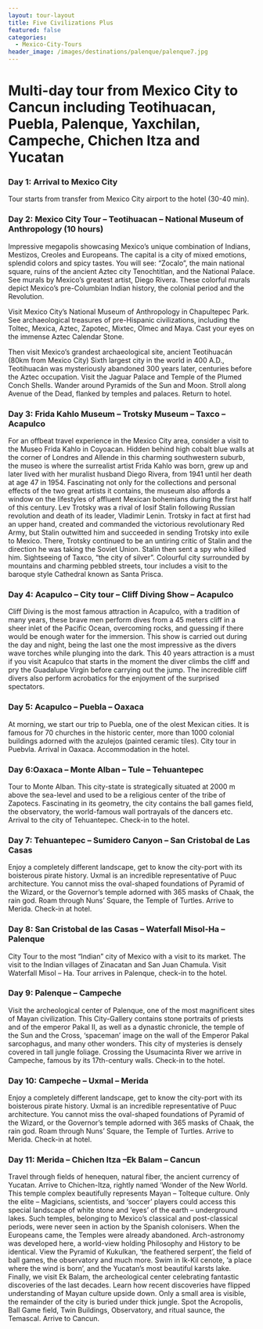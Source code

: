 ```yaml
---
layout: tour-layout
title: Five Civilizations Plus
featured: false
categories:
  - Mexico-City-Tours
header_image: /images/destinations/palenque/palenque7.jpg
---
```

# Multi-day tour from Mexico City to Cancun including Teotihuacan, Puebla, Palenque, Yaxchilan, Campeche, Chichen Itza and Yucatan

### Day 1: Arrival to Mexico City

Tour starts from transfer from Mexico City airport to the hotel (30-40 min).

### Day 2: Mexico City Tour – Teotihuacan – National Museum of Anthropology (10 hours)
Impressive megapolis showcasing Mexico’s unique combination of Indians, Mestizos, Creoles and Europeans. The capital is a city of mixed emotions, splendid colors and spicy tastes. You will see: “Zocalo”, the main national square, ruins of the ancient Aztec city Tenochtitlan, and the National Palace. See murals by Mexico’s greatest artist, Diego Rivera. These colorful murals depict Mexico’s pre-Columbian Indian history, the colonial period and the Revolution.

Visit Mexico City’s National Museum of Anthropology in Chapultepec Park. See archaeological treasures of pre-Hispanic civilizations, including the Toltec, Mexica, Aztec, Zapotec, Mixtec, Olmec and Maya. Cast your eyes on the immense Aztec Calendar Stone.

Then visit Mexico’s grandest archaeological site, ancient Teotihuacán (80km from Mexico City) Sixth largest city in the world in 400 A.D., Teotihuacán was mysteriously abandoned 300 years later, centuries before the Aztec occupation. Visit the Jaguar Palace and Temple of the Plumed Conch Shells. Wander around Pyramids of the Sun and Moon. Stroll along Avenue of the Dead, flanked by temples and palaces. Return to hotel.

### Day 3: Frida Kahlo Museum – Trotsky Museum – Taxco – Acapulco

For an offbeat travel experience in the Mexico City area, consider a visit to the Museo Frida Kahlo in Coyoacan. Hidden behind high cobalt blue walls at the corner of Londres and Allende in this charming southwestern suburb, the museo is where the surrealist artist Frida Kahlo was born, grew up and later lived with her muralist husband Diego Rivera, from 1941 until her death at age 47 in 1954. Fascinating not only for the collections and personal effects of the two great artists it contains, the museum also affords a window on the lifestyles of affluent Mexican bohemians during the first half of this century. Lev Trotsky was a rival of Iosif Stalin following Russian revolution and death of its leader, Vladimir Lenin. Trotsky in fact at first had an upper hand, created and commanded the victorious revolutionary Red Army, but Stalin outwitted him and succeeded in sending Trotsky into exile to Mexico. There, Trotsky continued to be an untiring critic of Stalin and the direction he was taking the Soviet Union. Stalin then sent a spy who killed him. Sightseeing of Taxco, “the city of silver”. Colourful city surrounded by mountains and charming pebbled streets, tour includes a visit to the baroque style Cathedral known as Santa Prisca.

### Day 4: Acapulco – City tour – Cliff Diving Show – Acapulco

Cliff Diving is the most famous attraction in Acapulco, with a tradition of many years, these brave men perform dives from a 45 meters cliff in a sheer inlet of the Pacific Ocean, overcoming rocks, and guessing if there would be enough water for the immersion. This show is carried out during the day and night, being the last one the most impressive as the divers wave torches while plunging into the dark. This 40 years attraction is a must if you visit Acapulco that starts in the moment the diver climbs the cliff and pry the Guadalupe Virgin before carrying out the jump. The incredible cliff divers also perform acrobatics for the enjoyment of the surprised spectators.

### Day 5: Acapulco – Puebla – Oaxaca

At morning, we start our trip to Puebla, one of the olest Mexican cities. It is famous for 70 churches in the historic center, more than 1000 colonial buildings adorned with the azulejos (painted ceramic tiles). City tour in Puebvla. Arrival in Oaxaca. Accommodation in the hotel.

### Day 6:Oaxaca – Monte Alban – Tule – Tehuantepec

Tour to Monte Alban. This city-state is strategically situated at 2000 m above the sea-level and used to be a religious center of the tribe of Zapotecs. Fascinating in its geometry, the city contains the ball games field, the observatory, the world-famous wall portrayals of the dancers etc. Arrival to the city of Tehuantepec. Check-in to the hotel.

### Day 7: Tehuantepec – Sumidero Canyon – San Cristobal de Las Casas

Enjoy a completely different landscape, get to know the city-port with its boisterous pirate history. Uxmal is an incredible representative of Puuc architecture. You cannot miss the oval-shaped foundations of Pyramid of the Wizard, or the Governor’s temple adorned with 365 masks of Chaak, the rain god. Roam through Nuns’ Square, the Temple of Turtles. Arrive to Merida. Check-in at hotel.

### Day 8: San Cristobal de las Casas – Waterfall Misol-Ha – Palenque

City Tour to the most “Indian” city of Mexico with a visit to its market. The visit to the Indian villages of Zinacatan and San Juan Chamula. Visit Waterfall Misol – Ha. Tour arrives in Palenque, check-in to the hotel.

### Day 9: Palenque  – Campeche

Visit the archeological center of Palenque, one of the most magnificent sites of Mayan civilization. This City-Gallery contains stone portraits of priests and of the emperor Pakal II, as well as a dynastic chronicle, the temple of the Sun and the Cross, ‘spaceman’ image on the wall of the Emperor Pakal sarcophagus, and many other wonders. This city of mysteries is densely covered in tall jungle foliage. Crossing the Usumacinta River we arrive in Campeche, famous by its 17th-century walls. Check-in to the hotel.

### Day 10: Campeche – Uxmal –  Merida

Enjoy a completely different landscape, get to know the city-port with its boisterous pirate history. Uxmal is an incredible representative of Puuc architecture. You cannot miss the oval-shaped foundations of Pyramid of the Wizard, or the Governor’s temple adorned with 365 masks of Chaak, the rain god. Roam through Nuns’ Square, the Temple of Turtles. Arrive to Merida. Check-in at hotel.

### Day 11: Merida – Chichen Itza –Ek Balam – Cancun

Travel through fields of henequen, natural fiber, the ancient currency of Yucatan. Arrive to Chichen-Itza, rightly named ‘Wonder of the New World. This temple complex beautifully represents Mayan – Tolteque culture. Only the elite – Magicians, scientists, and ‘soccer’ players could access this special landscape of white stone and ‘eyes’ of the earth – underground lakes. Such temples, belonging to Mexico’s classical and post-classical periods, were never seen in action by the Spanish colonisers. When the Europeans came, the Temples were already abandoned. Arch-astronomy was developed here, a world-view holding Philosophy and History to be identical. View the Pyramid of Kukulkan, ‘the feathered serpent’, the field of ball games, the observatory and much more. Swim in Ik-Kil cenote, ‘a place where the wind is born’, and the Yucatan’s most beautiful karsts lake. Finally, we visit Ek Balam, the archeological center celebrating fantastic discoveries of the last decades. Learn how recent discoveries have flipped understanding of Mayan culture upside down. Only a small area is visible, the remainder of the city is buried under thick jungle. Spot the Acropolis, Ball Game field, Twin Buildings, Observatory, and ritual saunce, the Temascal. Arrive to Cancun.